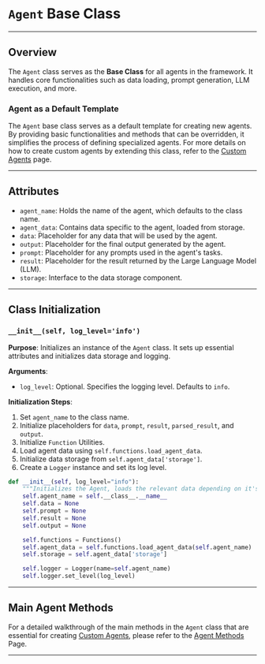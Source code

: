 # `Agent` Base Class

---

## Overview
The `Agent` class serves as the **Base Class** for all agents in the framework. It handles core functionalities such as data loading, prompt generation, LLM execution, and more.

### Agent as a Default Template

The `Agent` base class serves as a default template for creating new agents. By providing basic functionalities and methods that can be overridden, it simplifies the process of defining specialized agents. For more details on how to create custom agents by extending this class, refer to the [Custom Agents](CustomAgents.md) page.


---

## Attributes
- `agent_name`: Holds the name of the agent, which defaults to the class name.
- `agent_data`: Contains data specific to the agent, loaded from storage.
- `data`: Placeholder for any data that will be used by the agent.
- `output`: Placeholder for the final output generated by the agent.
- `prompt`: Placeholder for any prompts used in the agent's tasks.
- `result`: Placeholder for the result returned by the Large Language Model (LLM).
- `storage`: Interface to the data storage component.

---

## Class Initialization

### `__init__(self, log_level='info')`

**Purpose**: Initializes an instance of the `Agent` class. It sets up essential attributes and initializes data storage and logging.

**Arguments**:
- `log_level`: Optional. Specifies the logging level. Defaults to `info`.

**Initialization Steps**:
1. Set `agent_name` to the class name.
2. Initialize placeholders for `data`, `prompt`, `result`, `parsed_result`, and `output`.
3. Initialize `Function` Utilities.
4. Load agent data using `self.functions.load_agent_data`.
5. Initialize data storage from `self.agent_data['storage']`.
6. Create a `Logger` instance and set its log level.

```python
def __init__(self, log_level="info"):
    """Initializes the Agent, loads the relevant data depending on it's name and sets up the storage and logger"""
    self.agent_name = self.__class__.__name__
    self.data = None
    self.prompt = None
    self.result = None
    self.output = None

    self.functions = Functions()
    self.agent_data = self.functions.load_agent_data(self.agent_name)
    self.storage = self.agent_data['storage']

    self.logger = Logger(name=self.agent_name)
    self.logger.set_level(log_level)
```

---

## Main Agent Methods

For a detailed walkthrough of the main methods in the `Agent` class that are essential for creating [Custom Agents](CustomAgents.md), please refer to the [Agent Methods](AgentMethods.md) Page.

---